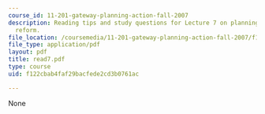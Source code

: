 ```yaml
---
course_id: 11-201-gateway-planning-action-fall-2007
description: Reading tips and study questions for Lecture 7 on planning as social
  reform.
file_location: /coursemedia/11-201-gateway-planning-action-fall-2007/f122cbab4faf29bacfede2cd3b0761ac_read7.pdf
file_type: application/pdf
layout: pdf
title: read7.pdf
type: course
uid: f122cbab4faf29bacfede2cd3b0761ac

---
```

None